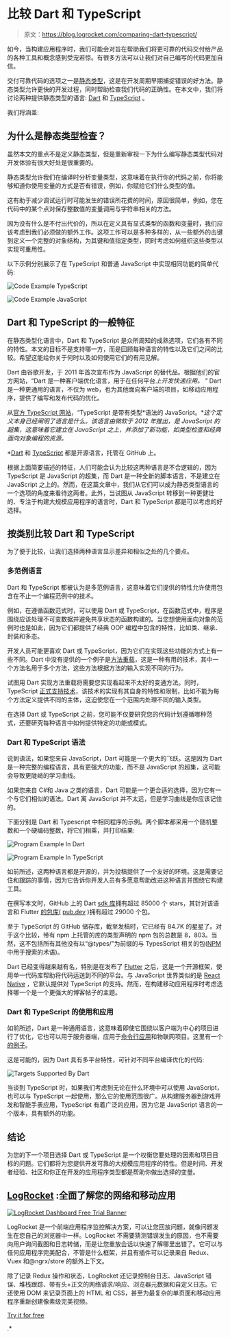 # 比较 Dart 和 TypeScript 

> 原文：<https://blog.logrocket.com/comparing-dart-typescript/>

如今，当构建应用程序时，我们可能会对旨在帮助我们将更可靠的代码交付给产品的各种工具和概念感到受宠若惊。有很多方法可以让我们对自己编写的代码更加自信。

交付可靠代码的选项之一是[静态类型](https://developer.mozilla.org/en-US/docs/Glossary/Static_typing)，这是在开发周期早期捕捉错误的好方法。静态类型允许更快的开发过程，同时帮助检查我们代码的正确性。在本文中，我们将讨论两种提供静态类型的语言: [Dart](https://dart.dev/) 和 [TypeScript](https://www.typescriptlang.org/) 。

我们将涵盖:

## 为什么是静态类型检查？

虽然本文的重点不是定义静态类型，但是重新审视一下为什么编写静态类型代码对开发体验有很大好处是很重要的。

静态类型允许我们在编译时分析变量类型，这意味着在执行你的代码之前，你将能够知道你使用变量的方式是否有错误，例如，你赋给它们什么类型的值。

这有助于减少调试运行时可能发生的错误所花费的时间，原因很简单，例如，您在代码中的某个点对保存整数值的变量调用与字符串相关的方法。

因为没有什么是不付出代价的，所以在定义具有显式类型的函数和变量时，我们应该考虑到我们必须做的额外工作。这项工作可以是多种多样的，从一些额外的击键到定义一个完整的对象结构，为其键和值指定类型，同时考虑如何组织这些类型以实现可重用性。

以下示例分别展示了在 TypeScript 和普通 JavaScript 中实现相同功能的简单代码:

![Code Example TypeScript](img/87c4146837702355798b7bde8b45a5d8.png)

![Code Example JavaScript](img/efdd096795f6ec7d442c8d4e18eca4e1.png)

## Dart 和 TypeScript 的一般特征

在静态类型化语言中，Dart 和 TypeScript 是众所周知的成熟选项，它们各有不同的特性。本文的目标不是支持哪一方，而是回顾每种语言的特性以及它们之间的比较。希望这能给你关于何时以及如何使用它们的有用见解。

Dart 由谷歌开发，于 2011 年首次宣布作为 JavaScript 的替代品。根据他们的官方网站，“Dart 是一种客户端优化语言，用于在任何平台*上开发快速应用。* *"* Dart 是一种更通用的语言，不仅为 web，也为其他面向客户端的项目，如移动应用程序，提供了编写和发布代码的优化。

从[官方 TypeScript 网站](https://www.typescriptlang.org/)，“TypeScript 是带有类型*语法的 JavaScript。**这个定义本身已经阐明了语言是什么。该语言由微软于 2012 年推出，是 JavaScript 的超集，这意味着它建立在 JavaScript 之上，并添加了新功能，如类型检查和经典面向对象编程的资源。*

 *[Dart](https://github.com/dart-lang/language) 和 [TypeScript](https://github.com/microsoft/TypeScript) 都是开源语言，托管在 GitHub 上。

根据上面简要描述的特征，人们可能会认为比较这两种语言是不合逻辑的，因为 TypeScript 是 JavaScript 的超集，而 Dart 是一种全新的脚本语言，不是建立在 JavaScript 之上的。然而，在这篇文章中，我们从它们可以成为静态类型语言的一个选项的角度来看待这两者。此外，当试图从 JavaScript 转移到一种更健壮的、专注于构建大规模应用程序的语言时，Dart 和 TypeScript 都是可以考虑的好选择。

## 按类别比较 Dart 和 TypeScript

为了便于比较，让我们选择两种语言显示差异和相似之处的几个要点。

### 多范例语言

Dart 和 TypeScript 都被认为是多范例语言，这意味着它们提供的特性允许使用包含在不止一个编程范例中的技术。

例如，在遵循函数范式时，可以使用 Dart 或 TypeScript，在函数范式中，程序是围绕应该处理不可变数据并避免共享状态的函数构建的。当您想使用面向对象的范例时也是如此，因为它们都提供了经典 OOP 编程中包含的特性，比如类、继承、封装和多态。

开发人员可能更喜欢 Dart 或 TypeScript，因为它们在实现这些功能的方式上有一些不同。Dart 中没有提供的一个例子是[方法重载](https://en.wikipedia.org/wiki/Function_overloading)，这是一种有用的技术，其中一个方法名用于多个方法，这些方法根据方法的输入实现不同的行为。

试图用 Dart 实现方法重载将需要您实现看起来不太好的变通方法。同时，TypeScript [正式支持技术](https://www.typescriptlang.org/docs/handbook/2/functions.html#function-overloads)，该技术的实现有其自身的特性和限制，比如不能为每个方法定义提供不同的主体，这迫使您在一个范围内处理不同的输入类型。

在选择 Dart 或 TypeScript 之前，您可能不仅要研究您的代码计划遵循哪种范式，还要研究每种语言中如何提供特定的功能或模式。

### Dart 和 TypeScript 语法

说到语法，如果您来自 JavaScript，Dart 可能是一个更大的飞跃。这是因为 Dart 是一种完整的编程语言，具有更强大的功能，而不是 JavaScript 的超集，这可能会导致更陡峭的学习曲线。

如果您来自 C#和 Java 之类的语言，Dart 可能是一个更合适的选择，因为它有一个与它们相似的语法。Dart 离 JavaScript 并不太远，但是学习曲线是你应该记住的。

下面分别是 Dart 和 Typescript 中相同程序的示例。两个脚本都采用一个随机整数和一个硬编码整数，将它们相乘，并打印结果:

![Program Example In Dart](img/27d667a4ec01e49c49389eb903cad365.png)

![Program Example In TypeScript](img/8359a4bf0fa865bc31e8e0da3a8492ac.png)

如前所述，这两种语言都是开源的，并为投稿提供了一个友好的环境。这是需要记住和跟踪的事情，因为它告诉你开发人员有多愿意帮助改进这种语言并围绕它构建工具。

在撰写本文时，GitHub 上的 Dart [sdk 库](https://github.com/dart-lang/sdk)拥有超过 85000 个 stars，其针对该语言和 Flutter [的包库(](https://pub.dev/packages?q) [pub.dev](https://pub.dev/) )拥有超过 29000 个包。

至于 TypeScript 的 GitHub 储存库，截至发稿时，它已经有 84.7K 的星星了。对于这个比较，带有 npm 上托管的库的类型声明的 npm 包的总数是 8，803。当然，这不包括所有其他没有以“@types/”为前缀的与 TypesScript 相关的包([NPM](https://www.npmjs.com/search?q=%40types)中用于搜索的术语)。

Dart 已经变得越来越有名，特别是在发布了 [Flutter](https://flutter.dev/) 之后，这是一个开源框架，使用单一代码库帮助将代码运送到不同的平台。与 JavaScript 世界类似的是 [React Native](https://reactnative.dev/) ，它默认提供对 TypeScript 的支持。然而，在构建移动应用程序时考虑选择哪一个是一个更强大的博客帖子的主题。

### Dart 和 TypeScript 的使用和应用

如前所述，Dart 是一种通用语言，这意味着即使它围绕以客户端为中心的项目进行了优化，它也可以用于服务器端，应用于[命令行应用](https://dart.dev/tutorials/server/cmdline)和物联网项目。这里有一个[的例子](https://github.com/JobinBiju/Home-Fi)。

这是可能的，因为 Dart 具有多平台特性，可针对不同平台编译优化的代码:

![Targets Supported By Dart](img/94826252aa4cd3c1511a05c99f740d6d.png)

当谈到 TypeScript 时，如果我们考虑到无论在什么环境中可以使用 JavaScript，也可以与 TypeScript 一起使用，那么它的使用范围很广。从构建服务器到游戏开发和智能手表应用，TypeScript 有着广泛的应用，因为它是 JavaScript 语言的一个版本，具有额外的功能。

## 结论

为您的下一个项目选择 Dart 或 TypeScript 是一个权衡您要处理的因素和项目目标的问题。它们都将为您提供开发可靠的大规模应用程序的特性。但是时间、开发者经验、社区和你正在开发的应用程序类型都是帮助你做出选择的变量。

## [LogRocket](https://lp.logrocket.com/blg/typescript-signup) :全面了解您的网络和移动应用

[![LogRocket Dashboard Free Trial Banner](img/d6f5a5dd739296c1dd7aab3d5e77eeb9.png)](https://lp.logrocket.com/blg/typescript-signup)

LogRocket 是一个前端应用程序监控解决方案，可以让您回放问题，就像问题发生在您自己的浏览器中一样。LogRocket 不需要猜测错误发生的原因，也不需要向用户询问截图和日志转储，而是让您重放会话以快速了解哪里出错了。它可以与任何应用程序完美配合，不管是什么框架，并且有插件可以记录来自 Redux、Vuex 和@ngrx/store 的额外上下文。

除了记录 Redux 操作和状态，LogRocket 还记录控制台日志、JavaScript 错误、堆栈跟踪、带有头+正文的网络请求/响应、浏览器元数据和自定义日志。它还使用 DOM 来记录页面上的 HTML 和 CSS，甚至为最复杂的单页面和移动应用程序重新创建像素级完美视频。

[Try it for free](https://lp.logrocket.com/blg/typescript-signup)

.*